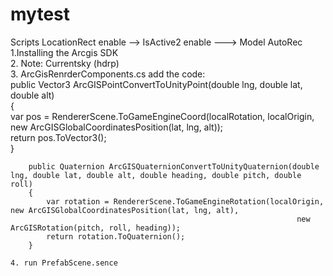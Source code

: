 
# mytest
   Scripts LocationRect  enable -->   IsActive2   enable ---> Model AutoRec  
    1.Installing the Arcgis SDK  
    2.		Note: Currentsky (hdrp)  
    3.    	ArcGisRenrderComponents.cs  add the code:  
    	 public Vector3 ArcGISPointConvertToUnityPoint(double lng, double lat, double alt)  
		{  
			var pos = RendererScene.ToGameEngineCoord(localRotation, localOrigin, new ArcGISGlobalCoordinatesPosition(lat, lng, alt));  
			return pos.ToVector3();  
		}  
  
		public Quaternion ArcGISQuaternionConvertToUnityQuaternion(double lng, double lat, double alt, double heading, double pitch, double roll)  
		{  
			var rotation = RendererScene.ToGameEngineRotation(localOrigin, new ArcGISGlobalCoordinatesPosition(lat, lng, alt),  
																	new ArcGISRotation(pitch, roll, heading));  
			return rotation.ToQuaternion();  
		}  
    
    4. run PrefabScene.sence  
    
    
    
